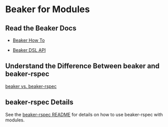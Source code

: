 # Beaker for Modules
## Read the Beaker Docs

- [Beaker How To](../tutorials/how_to_beaker.md)

- [Beaker DSL API](http://rubydoc.info/github/puppetlabs/beaker/frames)

## Understand the Difference Between beaker and beaker-rspec
[beaker vs. beaker-rspec](../concepts/beaker_vs_beaker_rspec.md)

## beaker-rspec Details
See the [beaker-rspec README](https://github.com/puppetlabs/beaker-rspec/blob/master/README.md) for details on how to use beaker-rspec with modules.
